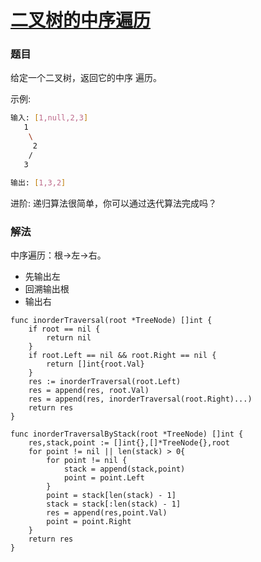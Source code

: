 # [二叉树的中序遍历](https://leetcode-cn.com/problems/binary-tree-inorder-traversal/)

### 题目
给定一个二叉树，返回它的中序 遍历。

示例:
```bash
输入: [1,null,2,3]
   1
    \
     2
    /
   3

输出: [1,3,2]
```
进阶: 递归算法很简单，你可以通过迭代算法完成吗？

### 解法

中序遍历：根->左->右。
 
 * 先输出左
 * 回溯输出根
 * 输出右 
   
```
func inorderTraversal(root *TreeNode) []int {
	if root == nil {
		return nil
	}
	if root.Left == nil && root.Right == nil {
		return []int{root.Val}
	}
	res := inorderTraversal(root.Left)
	res = append(res, root.Val)
	res = append(res, inorderTraversal(root.Right)...)
	return res
}

func inorderTraversalByStack(root *TreeNode) []int {
	res,stack,point := []int{},[]*TreeNode{},root
	for point != nil || len(stack) > 0{
		for point != nil {
			stack = append(stack,point)
			point = point.Left
		}
		point = stack[len(stack) - 1]
		stack = stack[:len(stack) - 1]
		res = append(res,point.Val)
		point = point.Right
	}
	return res
}
```